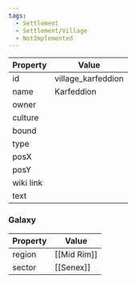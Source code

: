 ```yaml
---
tags:
  - Settlement
  - Settlement/Village
  - NotImplemented
---
```


| Property  | Value              |
| --------- | ------------------ |
| id        | village_karfeddion |
| name      | Karfeddion         |
| owner     |                    |
| culture   |                    |
| bound     |                    |
| type      |                    |
| posX      |                    |
| posY      |                    |
| wiki link |                    |
| text      |                    |

### Galaxy
| Property | Value       |
| -------- | ----------- |
| region   | [[Mid Rim]] |
| sector   | [[Senex]]   |
